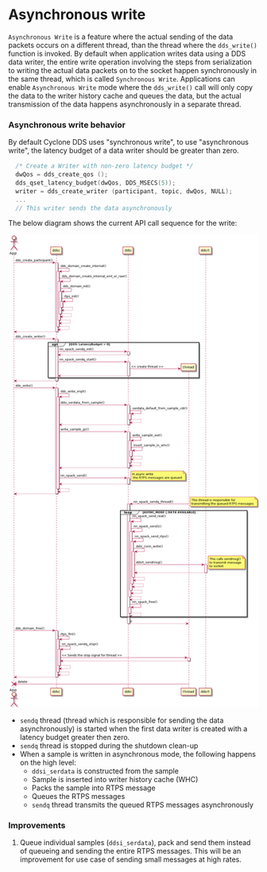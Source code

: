 
# Asynchronous write

`Asynchronous Write` is a feature where the actual sending of the data packets occurs on a different thread, than the thread where the `dds_write()` function is invoked. By default when application writes data using a DDS data writer, the entire write operation involving the steps from serialization to writing the actual data packets on to the socket happen synchronously in the same thread, which is called `Synchronous Write`. Applications can enable `Asynchronous Write` mode where the `dds_write()` call will only copy the data to the writer history cache and queues the data, but the actual transmission of the data happens asynchronously in a separate thread.

### Asynchronous write behavior

By default Cyclone DDS uses "synchronous write", to use "asynchronous write", the latency budget of a data writer should be greater than zero.

```c
  /* Create a Writer with non-zero latency budget */
  dwQos = dds_create_qos ();
  dds_qset_latency_budget(dwQos, DDS_MSECS(5));
  writer = dds_create_writer (participant, topic, dwQos, NULL);
  ...
  // This writer sends the data asynchronously
```

The below diagram shows the current API call sequence for the write:

<img src="pictures/async_write_cyclone_dds.png" alt="Asynchronous write API sequence">

- `sendq` thread (thread which is responsible for sending the data asynchronously) is started when the first data writer is created with a latency budget greater then zero.
- `sendq` thread is stopped during the shutdown clean-up
- When a sample is written in asynchronous mode, the following happens on the high level:
    - `ddsi_serdata` is constructed from the sample
    - Sample is inserted into writer history cache (WHC)
    - Packs the sample into RTPS message
    - Queues the RTPS messages
    - `sendq` thread transmits the queued RTPS messages asynchronously

### Improvements

1. Queue individual samples (`ddsi_serdata`), pack and send them instead of queueing and sending the entire RTPS messages. This will be an improvement for use case of sending small messages at high rates.
